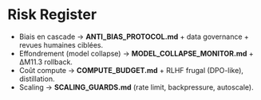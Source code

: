 
# Risk Register

- Biais en cascade → **ANTI_BIAS_PROTOCOL.md** + data governance + revues humaines ciblées.
- Effondrement (model collapse) → **MODEL_COLLAPSE_MONITOR.md** + ΔM11.3 rollback.
- Coût compute → **COMPUTE_BUDGET.md** + RLHF frugal (DPO-like), distillation.
- Scaling → **SCALING_GUARDS.md** (rate limit, backpressure, autoscale).
